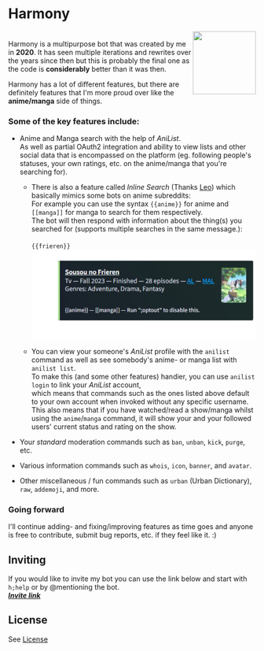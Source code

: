 # Harmony
<img src="https://cdn.discordapp.com/avatars/741592089342640198/4024331a00944bb446f5ca8ac78aad66.png?size=1024" width=128 height=128 align="right">\
Harmony is a multipurpose bot that was created by me in **2020**. It has seen multiple iterations and rewrites over the years since then but this is probably the final one as the code is **considerably** better than it was then.


Harmony has a lot of different features, but there are definitely features that I'm more proud over like the **anime/manga** side of things.

### Some of the key features include:

* Anime and Manga search with the help of *AniList*.\
As well as partial OAuth2 integration and ability to view lists and other social data that is encompassed on the platform (eg. following people's statuses, your own ratings, etc. on the anime/manga that you're searching for).

    * There is also a feature called *Inline Search* (Thanks [Leo](https://github.com/leocx1000)) which basically mimics some bots on anime subreddits:\
    For example you can use the syntax `{{anime}}` for anime and `[[manga]]` for manga to search for them respectively.\
    The bot will then respond with information about the thing(s) you searched for (supports multiple searches in the same message.):\
    \
    `{{frieren}}`\
    ![](images/frieren.png)

    * You can view your someone's *AniList* profile with the `anilist` command as well as see somebody's anime- or manga list with `anilist list`.\
    To make this (and some other features) handier, you can use `anilist login` to link your *AniList* account, \
    which means that commands such as the ones listed above default to your own account when invoked without any specific username.\
    This also means that if you have watched/read a show/manga whilst using the `anime`/`manga` command, it will show your and your followed users' current status and rating on the show.

* Your *standard* moderation commands such as `ban`, `unban`, `kick`, `purge`, etc.

* Various information commands such as `whois`, `icon`, `banner`, and `avatar`.

* Other miscellaneous / fun commands such as `urban` (Urban Dictionary), `raw`, `addemoji`, and more.

### Going forward
I'll continue adding- and fixing/improving features as time goes and anyone is free to contribute, submit bug reports, etc. if they feel like it. :)

## Inviting
If you would like to invite my bot you can use the link below and start with `h;help` or by @mentioning the bot.\
***[Invite link](https://discord.com/oauth2/authorize?client_id=741592089342640198&scope=bot+applications.commands&permissions=10170482945222)***

## License
See [License](LICENSE)